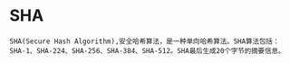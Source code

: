 # SHA
    SHA(Secure Hash Algorithm),安全哈希算法，是一种单向哈希算法。SHA算法包括：SHA-1、SHA-224、SHA-256、SHA-384、SHA-512。SHA最后生成20个字节的摘要信息。
